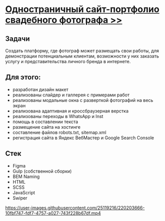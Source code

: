 # [Одностраничный сайт-портфолио свадебного фотографа >>](https://efremandre.github.io/phalex/dist/)

## Задачи
Создать платформу, где фотограф может размещать свои работы, для демонстрации потенциальным клиентам, возможности у них заказать услугу и представительства личного бренда в интернете.

## Для этого:
* разработан дизайн макет
* реализованы слайдер и галлерея с примерами работ
* реализованы модальные окна с разверткой фотографий на весь экран
* реализована адаптивная и кроссбраузерная верстка
* реализованы переходы в WhatsApp и Inst
* помощь в составлении текста
* размещение сайта на хостинге
* составление файлов robots.txt, sitemap.xml
* регистрация сайта в Яндекс ВебМастер и Google Search Console



## Стек
* Figma
* Gulp (собственной сборки)
* BEM Naming
* HTML
* SCSS
* JavaScript
* Swiper

https://user-images.githubusercontent.com/25119216/220203666-10fbf747-fdf7-4757-a027-743f228b67df.mp4
